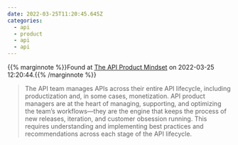 ```yaml
---
date: 2022-03-25T11:20:45.645Z
categories:
  - api
  - product
  - api
  - api
---
```

{{% marginnote %}}Found at [The API Product Mindset](https://cloud.google.com/files/apigee/apigee-api-product-mindset-ebook.pdf) on 2022-03-25 12:20:44.{{% /marginnote %}}

> The API team manages APIs across their entire API lifecycle, including productization and, in some cases, monetization. API product managers are at the heart of managing, supporting, and optimizing the team’s workflows—they are the engine that keeps the process of new releases, iteration, and customer obsession running. This requires understanding and implementing best practices and recommendations across each stage of the API lifecycle.

